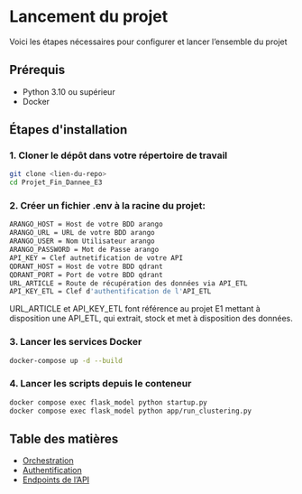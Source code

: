 # Lancement du projet

Voici les étapes nécessaires pour configurer et lancer l’ensemble du projet 



## Prérequis

- Python 3.10 ou supérieur
- Docker



## Étapes d'installation


### 1. Cloner le dépôt dans votre répertoire de travail
```bash
git clone <lien-du-repo>
cd Projet_Fin_Dannee_E3
```
### 2. Créer un fichier .env à la racine du projet:
```bash
ARANGO_HOST = Host de votre BDD arango
ARANGO_URL = URL de votre BDD arango
ARANGO_USER = Nom Utilisateur arango
ARANGO_PASSWORD = Mot de Passe arango
API_KEY = Clef autnetification de votre API
QDRANT_HOST = Host de votre BDD qdrant
QDRANT_PORT = Port de votre BDD qdrant
URL_ARTICLE = Route de récupération des données via API_ETL 
API_KEY_ETL = Clef d'authentification de l'API_ETL 
```
URL_ARTICLE et API_KEY_ETL font référence au projet E1 mettant à disposition une API_ETL, qui extrait, stock et met à disposition des données.

### 3. Lancer les services Docker
```bash
docker-compose up -d --build
```
### 4. Lancer les scripts depuis le conteneur
```bash
docker compose exec flask_model python startup.py
docker compose exec flask_model python app/run_clustering.py

```




## Table des matières


- [Orchestration](orchestration.md)
- [Authentification](auth.md)
- [Endpoints de l’API](api_endpoints.md)
